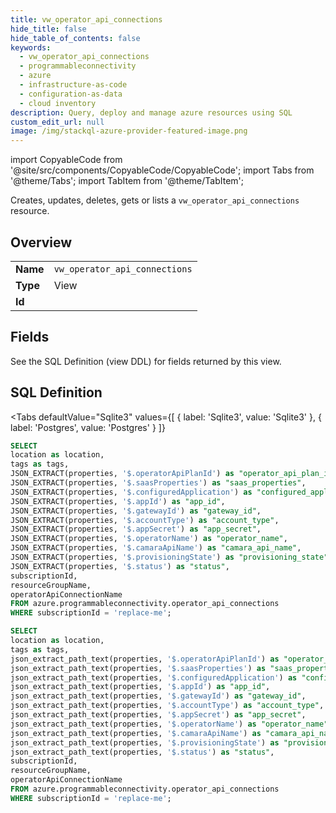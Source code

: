 ```yaml
--- 
title: vw_operator_api_connections
hide_title: false
hide_table_of_contents: false
keywords:
  - vw_operator_api_connections
  - programmableconnectivity
  - azure
  - infrastructure-as-code
  - configuration-as-data
  - cloud inventory
description: Query, deploy and manage azure resources using SQL
custom_edit_url: null
image: /img/stackql-azure-provider-featured-image.png
---
```


import CopyableCode from '@site/src/components/CopyableCode/CopyableCode';
import Tabs from '@theme/Tabs';
import TabItem from '@theme/TabItem';

Creates, updates, deletes, gets or lists a <code>vw_operator_api_connections</code> resource.

## Overview
<table><tbody>
<tr><td><b>Name</b></td><td><code>vw_operator_api_connections</code></td></tr>
<tr><td><b>Type</b></td><td>View</td></tr>
<tr><td><b>Id</b></td><td><CopyableCode code="azure.programmableconnectivity.vw_operator_api_connections" /></td></tr>
</tbody></table>

## Fields

See the SQL Definition (view DDL) for fields returned by this view.

## SQL Definition

<Tabs
defaultValue="Sqlite3"
values={[
{ label: 'Sqlite3', value: 'Sqlite3' },
{ label: 'Postgres', value: 'Postgres' }
]}
>
<TabItem value="Sqlite3">

```sql
SELECT
location as location,
tags as tags,
JSON_EXTRACT(properties, '$.operatorApiPlanId') as "operator_api_plan_id",
JSON_EXTRACT(properties, '$.saasProperties') as "saas_properties",
JSON_EXTRACT(properties, '$.configuredApplication') as "configured_application",
JSON_EXTRACT(properties, '$.appId') as "app_id",
JSON_EXTRACT(properties, '$.gatewayId') as "gateway_id",
JSON_EXTRACT(properties, '$.accountType') as "account_type",
JSON_EXTRACT(properties, '$.appSecret') as "app_secret",
JSON_EXTRACT(properties, '$.operatorName') as "operator_name",
JSON_EXTRACT(properties, '$.camaraApiName') as "camara_api_name",
JSON_EXTRACT(properties, '$.provisioningState') as "provisioning_state",
JSON_EXTRACT(properties, '$.status') as "status",
subscriptionId,
resourceGroupName,
operatorApiConnectionName
FROM azure.programmableconnectivity.operator_api_connections
WHERE subscriptionId = 'replace-me';
```

</TabItem>
<TabItem value="Postgres">

```sql
SELECT
location as location,
tags as tags,
json_extract_path_text(properties, '$.operatorApiPlanId') as "operator_api_plan_id",
json_extract_path_text(properties, '$.saasProperties') as "saas_properties",
json_extract_path_text(properties, '$.configuredApplication') as "configured_application",
json_extract_path_text(properties, '$.appId') as "app_id",
json_extract_path_text(properties, '$.gatewayId') as "gateway_id",
json_extract_path_text(properties, '$.accountType') as "account_type",
json_extract_path_text(properties, '$.appSecret') as "app_secret",
json_extract_path_text(properties, '$.operatorName') as "operator_name",
json_extract_path_text(properties, '$.camaraApiName') as "camara_api_name",
json_extract_path_text(properties, '$.provisioningState') as "provisioning_state",
json_extract_path_text(properties, '$.status') as "status",
subscriptionId,
resourceGroupName,
operatorApiConnectionName
FROM azure.programmableconnectivity.operator_api_connections
WHERE subscriptionId = 'replace-me';
```

</TabItem>
</Tabs>
